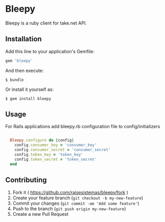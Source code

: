 # Bleepy

Bleepy is a ruby client for take.net API.

## Installation

Add this line to your application's Gemfile:

```ruby
gem 'bleepy'
```

And then execute:

    $ bundle

Or install it yourself as:

    $ gem install bleepy

## Usage

For Rails applications add bleepy.rb configuration file to config/initializers

```ruby

  Bleepy.configure do |config|
    config.consumer_key = 'consumer_key'
    config.consumer_secret = 'consumer_secret'
    config.token_key = 'token_key'
    config.token_secret = 'token_secret'
  end

```


## Contributing

1. Fork it ( https://github.com/raisesistemas/bleepy/fork )
2. Create your feature branch (`git checkout -b my-new-feature`)
3. Commit your changes (`git commit -am 'Add some feature'`)
4. Push to the branch (`git push origin my-new-feature`)
5. Create a new Pull Request
